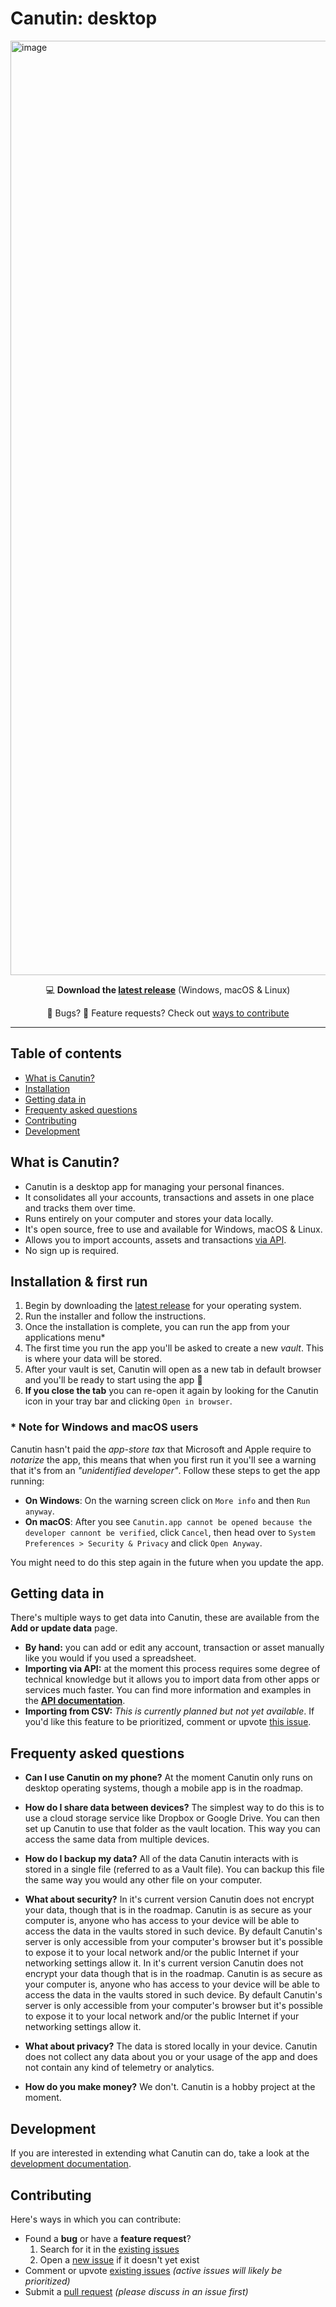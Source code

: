 # Canutin: desktop

<img width="1495" alt="image" src="https://user-images.githubusercontent.com/1434675/201496760-84c132ba-9685-4313-8668-9d72fd52537b.png">

<p align="center">
  💻 <strong>Download the <a href="https://github.com/Canutin/desktop/releases">latest release</a></strong> (Windows, macOS & Linux)
</p>
<p align="center">
  🐝 Bugs? 🤑 Feature requests? Check out <a href="https://github.com/Canutin/desktop/#contributing">ways to contribute</a>
</p>

---

## Table of contents

- [What is Canutin?](#what-is-canutin)
- [Installation](#installation--first-run)
- [Getting data in](#getting-data-in)
- [Frequenty asked questions](#frequenty-asked-questions)
- [Contributing](#contributing)
- [Development](#development)

## What is Canutin?

- Canutin is a desktop app for managing your personal finances.
- It consolidates all your accounts, transactions and assets in one place and tracks them over time.
- Runs entirely on your computer and stores your data locally.
- It's open source, free to use and available for Windows, macOS & Linux.
- Allows you to import accounts, assets and transactions [via API](#getting-data-in).
- No sign up is required.

## Installation & first run

1. Begin by downloading the [latest release](https://github.com/Canutin/desktop/releases) for your operating system.
2. Run the installer and follow the instructions.
3. Once the installation is complete, you can run the app from your applications menu\*
4. The first time you run the app you'll be asked to create a new _vault_. This is where your data will be stored.
5. After your vault is set, Canutin will open as a new tab in default browser and you'll be ready to start using the app 🎉
6. **If you close the tab** you can re-open it again by looking for the Canutin icon in your tray bar and clicking `Open in browser`.

### \* Note for Windows and macOS users

Canutin hasn't paid the _app-store tax_ that Microsoft and Apple require to _notarize_ the app, this means that when you first run it you'll see a warning that it's from an _"unidentified developer"_. Follow these steps to get the app running:

- **On Windows**: On the warning screen click on `More info` and then `Run anyway`.
- **On macOS**: After you see `Canutin.app cannot be opened because the developer cannont be verified`, click `Cancel`, then head over to `System Preferences > Security & Privacy` and click `Open Anyway`.

You might need to do this step again in the future when you update the app.

## Getting data in

There's multiple ways to get data into Canutin, these are available from the **Add or update data** page.

- **By hand:** you can add or edit any account, transaction or asset manually like you would if you used a spreadsheet.
- **Importing via API:** at the moment this process requires some degree of technical knowledge but it allows you to import data from other apps or services much faster. You can find more information and examples in the **[API documentation](docs/API.md)**.
- **Importing from CSV:** _This is currently planned but not yet available_. If you'd like this feature to be prioritized, comment or upvote [this issue](https://github.com/Canutin/desktop/issues/74).

## Frequenty asked questions

- **Can I use Canutin on my phone?**
  At the moment Canutin only runs on desktop operating systems, though a mobile app is in the roadmap.

- **How do I share data between devices?**
  The simplest way to do this is to use a cloud storage service like Dropbox or Google Drive. You can then set up Canutin to use that folder as the vault location. This way you can access the same data from multiple devices.

- **How do I backup my data?**
  All of the data Canutin interacts with is stored in a single file (referred to as a Vault file). You can backup this file the same way you would any other file on your computer.

- **What about security?**
  In it's current version Canutin does not encrypt your data, though that is in the roadmap. Canutin is as secure as your computer is, anyone who has access to your device will be able to access the data in the vaults stored in such device. By default Canutin's server is only accessible from your computer's browser but it's possible to expose it to your local network and/or the public Internet if your networking settings allow it.
  In it's current version Canutin does not encrypt your data though that is in the roadmap. Canutin is as secure as your computer is, anyone who has access to your device will be able to access the data in the vaults stored in such device. By default Canutin's server is only accessible from your computer's browser but it's possible to expose it to your local network and/or the public Internet if your networking settings allow it.

- **What about privacy?**
  The data is stored locally in your device. Canutin does not collect any data about you or your usage of the app and does not contain any kind of telemetry or analytics.

- **How do you make money?**
  We don't. Canutin is a hobby project at the moment.

## Development

If you are interested in extending what Canutin can do, take a look at the [development documentation](docs/DEVELOPMENT.md).

## Contributing

Here's ways in which you can contribute:

- Found a **bug** or have a **feature request**?
  1. Search for it in the [existing issues](https://github.com/canutin/desktop/issues)
  2. Open a [new issue](https://github.com/canutin/desktop/issues/new) if it doesn't yet exist
- Comment or upvote [existing issues](https://github.com/canutin/desktop/issues) _(active issues will likely be prioritized)_
- Submit a [pull request](https://github.com/canutin/desktop/pulls) _(please discuss in an issue first)_
